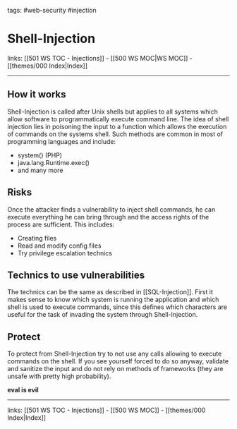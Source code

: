 tags: #web-security #injection

# Shell-Injection

links: [[501 WS TOC - Injections]] - [[500 WS MOC|WS MOC]] - [[themes/000 Index|Index]]

---

## How it works

Shell-Injection is called after Unix shells but applies to all systems which allow software to programmatically execute command line. The idea of shell injection lies in poisoning the input to a function which allows the execution of commands on the systems shell. Such methods are common in most of programming languages and include:

- system() (PHP)
- java.lang.Runtime.exec()
- and many more

## Risks

Once the attacker finds a vulnerability to inject shell commands, he can execute everything he can bring through and the access rights of the process are sufficient. This includes:

- Creating files
- Read and modify config files
- Try privilege escalation technics

## Technics to use vulnerabilities

The technics can be the same as described in [[SQL-Injection]]. First it makes sense to know which system is running the application and which shell is used to execute commands, since this defines which characters are useful for the task of invading the system through Shell-Injection.

## Protect

To protect from Shell-Injection try to not use any calls allowing to execute commands on the shell. If you see yourself forced to do so anyway, validate and sanitize the input and do not rely on methods of frameworks (they are unsafe with pretty high probability).

**eval is evil**

---
links: [[501 WS TOC - Injections]] - [[500 WS MOC]] - [[themes/000 Index|Index]]